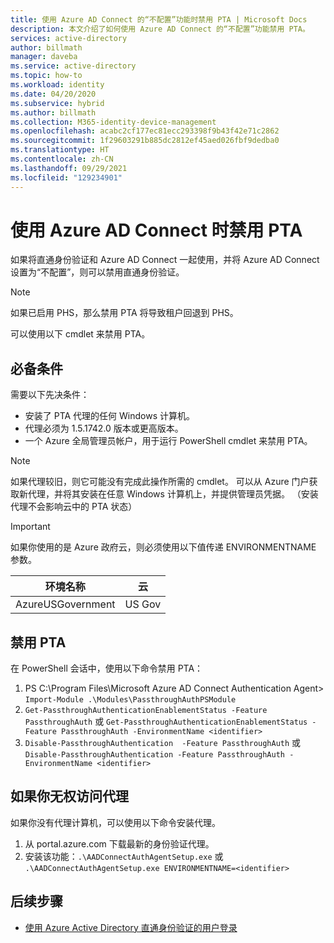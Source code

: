 ```yaml
---
title: 使用 Azure AD Connect 的“不配置”功能时禁用 PTA | Microsoft Docs
description: 本文介绍了如何使用 Azure AD Connect 的“不配置”功能禁用 PTA。
services: active-directory
author: billmath
manager: daveba
ms.service: active-directory
ms.topic: how-to
ms.workload: identity
ms.date: 04/20/2020
ms.subservice: hybrid
ms.author: billmath
ms.collection: M365-identity-device-management
ms.openlocfilehash: acabc2cf177ec81ecc293398f9b43f42e71c2862
ms.sourcegitcommit: 1f29603291b885dc2812ef45aed026fbf9dedba0
ms.translationtype: HT
ms.contentlocale: zh-CN
ms.lasthandoff: 09/29/2021
ms.locfileid: "129234901"
---
```

# <a name="disable-pta-when-using-azure-ad-connect"></a>使用 Azure AD Connect 时禁用 PTA

如果将直通身份验证和 Azure AD Connect 一起使用，并将 Azure AD Connect 设置为“不配置”，则可以禁用直通身份验证。 

>[!NOTE]
>如果已启用 PHS，那么禁用 PTA 将导致租户回退到 PHS。

可以使用以下 cmdlet 来禁用 PTA。 

## <a name="prerequisites"></a>必备条件
需要以下先决条件：
- 安装了 PTA 代理的任何 Windows 计算机。 
- 代理必须为 1.5.1742.0 版本或更高版本。 
- 一个 Azure 全局管理员帐户，用于运行 PowerShell cmdlet 来禁用 PTA。

>[!NOTE]
> 如果代理较旧，则它可能没有完成此操作所需的 cmdlet。 可以从 Azure 门户获取新代理，并将其安装在任意 Windows 计算机上，并提供管理员凭据。 （安装代理不会影响云中的 PTA 状态）

> [!IMPORTANT]
> 如果你使用的是 Azure 政府云，则必须使用以下值传递 ENVIRONMENTNAME 参数。 
>
>| 环境名称 | 云 |
>| - | - |
>| AzureUSGovernment | US Gov|


## <a name="to-disable-pta"></a>禁用 PTA
在 PowerShell 会话中，使用以下命令禁用 PTA：
1. PS C:\Program Files\Microsoft Azure AD Connect Authentication Agent> `Import-Module .\Modules\PassthroughAuthPSModule`
2. `Get-PassthroughAuthenticationEnablementStatus -Feature PassthroughAuth` 或 `Get-PassthroughAuthenticationEnablementStatus -Feature PassthroughAuth -EnvironmentName <identifier>`
3. `Disable-PassthroughAuthentication  -Feature PassthroughAuth` 或 `Disable-PassthroughAuthentication -Feature PassthroughAuth -EnvironmentName <identifier>`

## <a name="if-you-dont-have-access-to-an-agent"></a>如果你无权访问代理

如果你没有代理计算机，可以使用以下命令安装代理。

1. 从 portal.azure.com 下载最新的身份验证代理。
2. 安装该功能：`.\AADConnectAuthAgentSetup.exe` 或 `.\AADConnectAuthAgentSetup.exe ENVIRONMENTNAME=<identifier>`


## <a name="next-steps"></a>后续步骤

- [使用 Azure Active Directory 直通身份验证的用户登录](how-to-connect-pta.md)
